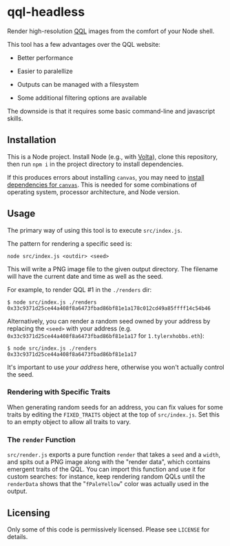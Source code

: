 # qql-headless

Render high-resolution [QQL][] images from the comfort of your Node shell.

This tool has a few advantages over the QQL website:

  - Better performance

  - Easier to paralellize

  - Outputs can be managed with a filesystem

  - Some additional filtering options are available

The downside is that it requires some basic command-line and javascript
skills.

[QQL]: https://qql.art

## Installation

This is a Node project. Install Node (e.g., with [Volta][]), clone this
repository, then run `npm i` in the project directory to install dependencies.

If this produces errors about installing `canvas`, you may need to [install
dependencies for `canvas`][canvas-deps]. This is needed for some combinations
of operating system, processor architecture, and Node version.

[Volta]: https://volta.sh/
[canvas-deps]: https://github.com/Automattic/node-canvas#compiling

## Usage

The primary way of using this tool is to execute `src/index.js`.

The pattern for rendering a specific seed is:

```
node src/index.js <outdir> <seed>
```

This will write a PNG image file to the given output directory. The
filename will have the current date and time as well as the seed.

For example, to render QQL #1 in the `./renders` dir:

```
$ node src/index.js ./renders 0x33c9371d25ce44a408f8a6473fbad86bf81e1a178c012cd49a85ffff14c54b46
```

Alternatively, you can render a random seed owned by your address
by replacing the `<seed>` with your address (e.g.
`0x33c9371d25ce44a408f8a6473fbad86bf81e1a17` for `1.tylerxhobbs.eth`):

```
$ node src/index.js ./renders 0x33c9371d25ce44a408f8a6473fbad86bf81e1a17

```

It's important to use *your address* here, otherwise you won't actually
control the seed.

### Rendering with Specific Traits

When generating random seeds for an address, you can fix values for some
traits by editing the `FIXED_TRAITS` object at the top of `src/index.js`.
Set this to an empty object to allow all traits to vary.

### The `render` Function

`src/render.js` exports a pure function `render` that takes a `seed` and a
`width`, and spits out a PNG image along with the "render data", which
contains emergent traits of the QQL. You can import this function and use
it for custom searches: for instance, keep rendering random QQLs until the
`renderData` shows that the "`fPaleYellow`" color was actually used in the
output.

## Licensing

Only some of this code is permissively licensed. Please see `LICENSE` for
details.
